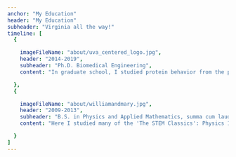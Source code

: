 ```yaml
---
anchor: "My Education"
header: "My Education"
subheader: "Virginia all the way!"
timeline: [
  {

    imageFileName: "about/uva_centered_logo.jpg",
    header: "2014-2019",
    subheader: "Ph.D. Biomedical Engineering",
    content: "In graduate school, I studied protein behavior from the perspective of a physicist. Here I learned advanced linear algebra, advanced statistical mechanics and thermodynamics, and probability and statistics. I also picked up Python and C++."

  }, 
  {

    imageFileName: "about/williamandmary.jpg",
    header: "2009-2013",
    subheader: "B.S. in Physics and Applied Mathematics, summa cum laude",
    content: "Here I studied many of the 'The STEM Classics': Physics 101 and 102 - Classical Mechanics - Quantum Mechanics - Electricity and Magnetism - Thermodynamics and Statistical Mechanics - Linear Algebra - Probability and Statistics - Biology 101 and 102 - General Chemistry - Organic Chemistry"

  }
]
---
```

